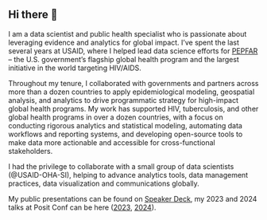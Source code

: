 ## Hi there 👋

I am a data scientist and public health specialist who is passionate about leveraging evidence and analytics for global impact. I’ve spent the last several years at USAID, where I helped lead data science efforts for [PEPFAR]([url](https://www.state.gov/pepfar/)) – the U.S. government’s flagship global health program and the largest initiative in the world targeting HIV/AIDS.

Throughout my tenure, I collaborated with governments and partners across more than a dozen countries to apply epidemiological modeling, geospatial analysis, and analytics to drive programmatic strategy for high-impact global health programs. My work has supported HIV, tuberculosis, and other global health programs in over a dozen countries, with a focus on conducting rigorous analytics and statistical modeling, automating data workflows and reporting systems, and developing open-source tools to make data more actionable and accessible for cross-functional stakeholders.

I had the privilege to collaborate with a small group of data scientists (@USAID-OHA-SI), helping to advance analytics tools, data management practices, data visualization and communications globally. 

My public presentations can be found on [Speaker Deck]([url](https://speakerdeck.com/karishmas26)), my 2023 and 2024 talks at Posit Conf can be here ([2023]([url](https://www.youtube.com/watch?v=-0pPBAiJaYk)), [2024]([url](https://www.youtube.com/watch?v=AAtauBhZvHg))).




<!--
**karishmas26/karishmas26** is a ✨ _special_ ✨ repository because its `README.md` (this file) appears on your GitHub profile.

Here are some ideas to get you started:

- 🔭 I’m currently working on ...
- 🌱 I’m currently learning ...
- 👯 I’m looking to collaborate on ...
- 🤔 I’m looking for help with ...
- 💬 Ask me about ...
- 📫 How to reach me: ...
- 😄 Pronouns: ...
- ⚡ Fun fact: ...
-->
